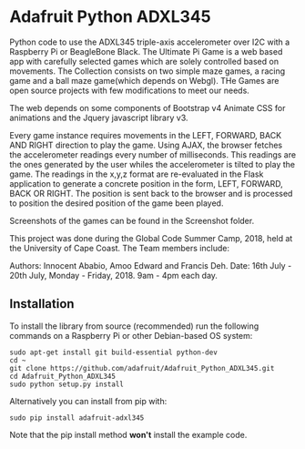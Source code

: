 # Adafruit Python ADXL345
Python code to use the ADXL345 triple-axis accelerometer over I2C with a Raspberry Pi or BeagleBone Black.
The Ultimate Pi Game is a web based app with carefully selected games which are solely controlled based on movements.
The Collection consists on two simple maze games, a racing game and a ball maze game(which depends on Webgl).
THe Games are open source projects with few modifications to meet our needs.

The web depends on some components of Bootstrap v4 Animate CSS for animations and the Jquery javascript library v3.


Every game instance requires movements in the LEFT, FORWARD, BACK AND RIGHT direction to play the game. Using AJAX,
the browser fetches the accelerometer readings every number of milliseconds. This readings are the ones generated by
the user whiles the accelerometer is tilted to play the game.
The readings in the x,y,z format are re-evaluated in the Flask application to generate a concrete position in the form,
LEFT, FORWARD, BACK OR RIGHT. The position is sent back to the browser and is processed to position the desired position
of the game been played.

Screenshots of the games can be found in the Screenshot folder.

This project was done during the Global Code Summer Camp,  2018, held at the University of Cape Coast.
The Team members include:

Authors: Innocent Ababio, Amoo Edward and Francis Deh.
Date: 16th July - 20th July, Monday - Friday, 2018. 9am - 4pm each day.


## Installation

To install the library from source (recommended) run the following commands on a Raspberry Pi or other Debian-based OS system:

    sudo apt-get install git build-essential python-dev
    cd ~
    git clone https://github.com/adafruit/Adafruit_Python_ADXL345.git
    cd Adafruit_Python_ADXL345
    sudo python setup.py install

Alternatively you can install from pip with:

    sudo pip install adafruit-adxl345

Note that the pip install method **won't** install the example code.
